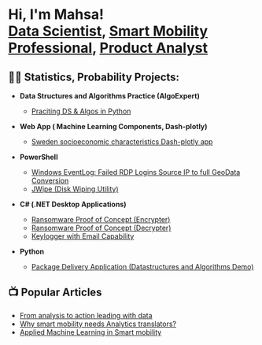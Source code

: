 <h1>Hi, I'm Mahsa! <br/><a href="https://github.com/mahsa-github">Data Scientist</a>, <a href="https://www.linkedin.com/in/mahsa-ramez/">Smart Mobility Professional</a>, <a href="https://mahsaramez.com/">Product Analyst</a></h1>

<h2>👨‍💻 Statistics, Probability Projects:</h2>

- <b>Data Structures and Algorithms Practice (AlgoExpert)</b>
  - [Praciting DS & Algos in Python](https://github.com/joshmadakor1/Algorithms-Practice)
- <b> Web App ( Machine Learning Components, Dash-plotly)</b>
  - [Sweden socioeconomic characteristics Dash-plotly app](https://github.com/mahsa-github/Sweden-socioecono_app/tree/master) </b></i>
- <b>PowerShell</b>
  - [Windows EventLog: Failed RDP Logins Source IP to full GeoData Conversion](https://github.com/joshmadakor1/Sentinel-Lab)
  - [JWipe (Disk Wiping Utility)](https://github.com/joshmadakor1/Jwipe.PowerShell)
  
- <b>C# (.NET Desktop Applications)</b>
  - [Ransomware Proof of Concept (Encrypter)](https://github.com/xkmzlkmx)
  - [Ransomware Proof of Concept (Decrypter)](https://github.com/joshmada)
  - [Keylogger with Email Capability](https://github.c)
- <b>Python</b>
  - [Package Delivery Application (Datastructures and Algorithms Demo)](https://g.com/akor1ge-Delivery-Pathfinding-Algorithm)

<h2>📺 Popular Articles</h2>

- [From analysis to action leading with data](https://mahsaramez.com/from-analysis-to-action-leading-with-data/)
- [Why smart mobility needs Analytics translators?](https://mahsaramez.com/why-smart-mobility-needs-analytics-translator/)
- [Applied Machine Learning in Smart mobility ](https://mahsaramez.com/applied-machine-learning-in-smart-mobility/)


